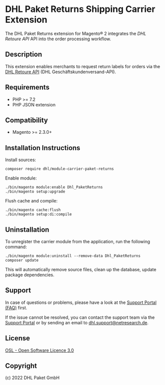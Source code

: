 DHL Paket Returns Shipping Carrier Extension
============================================

The DHL Paket Returns extension for Magento® 2 integrates the _DHL Retoure API_
API into the order processing workflow.

Description
-----------
This extension enables merchants to request return labels for orders
via the [DHL Retoure API](https://entwickler.dhl.de/en/) (DHL Geschäftskundenversand-API).

Requirements
------------
* PHP >= 7.2
* PHP JSON extension

Compatibility
-------------
* Magento >= 2.3.0+

Installation Instructions
-------------------------

Install sources:

    composer require dhl/module-carrier-paket-returns

Enable module:

    ./bin/magento module:enable Dhl_PaketReturns
    ./bin/magento setup:upgrade

Flush cache and compile:

    ./bin/magento cache:flush
    ./bin/magento setup:di:compile

Uninstallation
--------------
To unregister the carrier module from the application, run the following command:

    ./bin/magento module:uninstall --remove-data Dhl_PaketReturns
    composer update

This will automatically remove source files, clean up the database, update package dependencies.

Support
-------
In case of questions or problems, please have a look at the
[Support Portal (FAQ)](http://dhl.support.netresearch.de/) first.

If the issue cannot be resolved, you can contact the support team via the
[Support Portal](http://dhl.support.netresearch.de/) or by sending an email
to <dhl.support@netresearch.de>.

License
-------
[OSL - Open Software Licence 3.0](http://opensource.org/licenses/osl-3.0.php)

Copyright
---------
(c) 2022 DHL Paket GmbH
